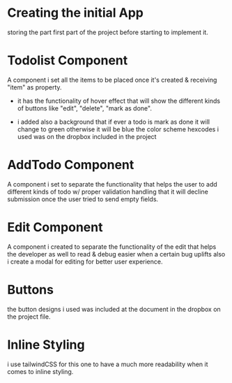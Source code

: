 # Creating the initial App

storing the part first part of the project before starting to implement it.

# Todolist Component

A component i set all the items to be placed once it's created & receiving "item" as property.

- it has the functionality of hover effect that will show the different kinds of buttons like "edit", "delete", "mark as done".

- i added also a background that if ever a todo is mark as done it will change to green otherwise it will be blue the color scheme hexcodes i used was on the dropbox included in the project

# AddTodo Component

A component i set to separate the functionality that helps the user to add different kinds of todo w/ proper validation handling that it will decline submission once the user tried to send empty fields.

# Edit Component

A component i created to separate the functionality of the edit that helps the developer as well to read & debug easier when a certain bug uplifts also i create a modal for editing for better user experience.

# Buttons

the button designs i used was included at the document in the dropbox on the project file.

# Inline Styling

i use tailwindCSS for this one to have a much more readability when it comes to inline styling.
